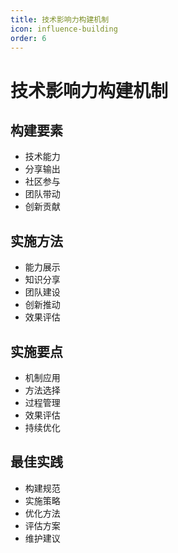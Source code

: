 ```yaml
---
title: 技术影响力构建机制
icon: influence-building
order: 6
---
```


# 技术影响力构建机制

## 构建要素
- 技术能力
- 分享输出
- 社区参与
- 团队带动
- 创新贡献

## 实施方法
- 能力展示
- 知识分享
- 团队建设
- 创新推动
- 效果评估

## 实施要点
- 机制应用
- 方法选择
- 过程管理
- 效果评估
- 持续优化

## 最佳实践
- 构建规范
- 实施策略
- 优化方法
- 评估方案
- 维护建议
